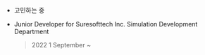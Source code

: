 
- 고민하는 중

- Junior Developer for Suresofttech Inc. Simulation Development Department
    > 2022 1 September ~ 
<!---
RafesiA/RafesiA is a ✨ special ✨ repository because its `README.md` (this file) appears on your GitHub profile.
You can click the Preview link to take a look at your changes.
--->
